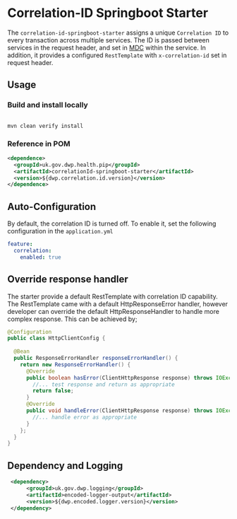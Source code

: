 # Correlation-ID Springboot Starter

The `correlation-id-springboot-starter` assigns a unique `Correlation ID` to every transaction across multiple 
services. The ID is passed between services in the request header, and set in [MDC](http://logback.qos.ch/manual/mdc.html) within the service. In addition, it provides a 
configured `RestTemplate` with `x-correlation-id` set in request header.

## Usage

### Build and install locally

```shell

mvn clean verify install

```
### Reference in POM

```xml
<dependence>
  <groupId>uk.gov.dwp.health.pip</groupId>
  <artifactId>correlationId-springboot-starter</artifactId>
  <version>${dwp.correlation.id.version}</version>
</dependence>
```
## Auto-Configuration
By default, the correlation ID is turned off. To enable it, set the following configuration 
in the `application.yml`

```yaml
feature:
  correlation:
    enabled: true
```

## Override response handler
The starter provide a default RestTemplate with correlation ID capability. The RestTemplate came with a default HttpResponseError handler, however 
developer can override the default HttpResponseHandler to handle more complex response. This can be achieved by; 

```java
@Configuration
public class HttpClientConfig {
  
  @Bean
  public ResponseErrorHandler responseErrorHandler() {
    return new ResponseErrorHandler() {
      @Override
      public boolean hasError(ClientHttpResponse response) throws IOException {
        //... test response and return as appropriate
        return false;
      }
      @Override
      public void handleError(ClientHttpResponse response) throws IOException {
        //... handle error as appropriate
      }
    };
  }
}
```

## Dependency and Logging

```xml
 <dependency>
      <groupId>uk.gov.dwp.logging</groupId>
      <artifactId>encoded-logger-output</artifactId>
      <version>${dwp.encoded.logger.version}</version>
 </dependency>
```
